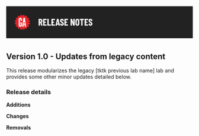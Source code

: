 # ![Intro to Express Lab - Release Notes](../assets/release-notes.png)

## Version 1.0 - Updates from legacy content

This release modularizes the legacy [tktk previous lab name] lab and provides some other minor updates detailed below.

### Release details

**Additions**



**Changes**



**Removals**


